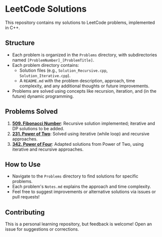 # LeetCode Solutions

This repository contains my solutions to LeetCode problems, implemented in C++. 

## Structure
- Each problem is organized in the `Problems` directory, with subdirectories named `[ProblemNumber]_[ProblemTitle]`.
- Each problem directory contains:
  - Solution files (e.g., `Solution_Recursive.cpp`, `Solution_Iterative.cpp`).
  - A `README.md` with the problem description, approach, time complexity, and any additional thoughts or future improvements.
- Problems are solved using concepts like recursion, iteration, and (in the future) dynamic programming.

## Problems Solved
1. **[509. Fibonacci Number](Problems/509_Fibonacci_Number)**: Recursive solution implemented; iterative and DP solutions to be added.
2. **[231. Power of Two](Problems/231_Power_of_Two)**: Solved using iterative (while loop) and recursive approaches.
3. **[342. Power of Four](Problems/342_Power_of_Four)**: Adapted solutions from Power of Two, using iterative and recursive approaches.

## How to Use
- Navigate to the `Problems` directory to find solutions for specific problems.
- Each problem's `Notes.md` explains the approach and time complexity.
- Feel free to suggest improvements or alternative solutions via issues or pull requests!

## Contributing
This is a personal learning repository, but feedback is welcome! Open an issue for suggestions or corrections.
